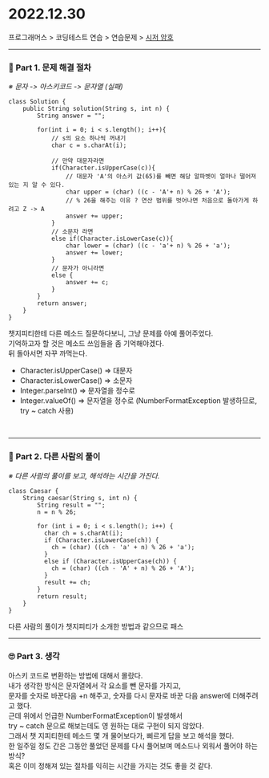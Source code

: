 # 2022.12.30
프로그래머스 > 코딩테스트 연습 > 연습문제 > [시저 암호](https://school.programmers.co.kr/learn/courses/30/lessons/12926)

---
### 📌 Part 1. 문제 해결 절차
_※ 문자 -> 아스키코드 -> 문자열 (실패)_<br>
```
class Solution {
    public String solution(String s, int n) {
        String answer = "";

        for(int i = 0; i < s.length(); i++){
            // s의 요소 하나씩 꺼내기
            char c = s.charAt(i);

            // 만약 대문자라면
            if(Character.isUpperCase(c)){
                // 대문자 'A'의 아스키 값(65)를 빼면 해당 알파벳이 얼마나 떨어져있는 지 알 수 있다.
                char upper = (char) ((c - 'A'+ n) % 26 + 'A');
                // % 26을 해주는 이유 ? 연산 범위를 벗어나면 처음으로 돌아가게 하려고 Z -> A
                answer += upper;
            }
            // 소문자 라면
            else if(Character.isLowerCase(c)){
                char lower = (char) ((c - 'a'+ n) % 26 + 'a');
                answer += lower;
            }
            // 문자가 아니라면
            else {
                answer += c;
            }
        }
        return answer;
    }
}
```
챗지피티한테 다른 메소드 질문하다보니, 그냥 문제를 아예 풀어주었다.<br>
기억하고자 할 것은 메소드 쓰임들을 좀 기억해야겠다.<br>
뒤 돌아서면 자꾸 까먹는다.<br>

- Character.isUpperCase() => 대문자 
- Character.isLowerCase() => 소문자 
- Integer.parseInt() => 문자열을 정수로
- Integer.valueOf() => 문자열을 정수로 (NumberFormatException 발생하므로, try ~ catch 사용)
<br>

---
### 📌 Part 2. 다른 사람의 풀이
_※ 다른 사람의 풀이를 보고, 해석하는 시간을 가진다._<br>
```
class Caesar {
    String caesar(String s, int n) {
        String result = "";
        n = n % 26;
        
        for (int i = 0; i < s.length(); i++) {
          char ch = s.charAt(i);
          if (Character.isLowerCase(ch)) {
            ch = (char) ((ch - 'a' + n) % 26 + 'a');
          }
          else if (Character.isUpperCase(ch)) {
            ch = (char) ((ch - 'A' + n) % 26 + 'A');
          }
          result += ch;
        }
        return result;
    }
}
```

다른 사람의 풀이가 챗지피티가 소개한 방법과 같으므로 패스
<br>

---
### 🙄 Part 3. 생각
아스키 코드로 변환하는 방법에 대해서 몰랐다.<br>
내가 생각한 방식은 문자열에서 각 요소를 뺀 문자를 가지고,<br>
문자를 숫자로 바꾼다음 +n 해주고, 숫자를 다시 문자로 바꾼 다음 answer에 더해주려고 했다.<br>
근데 위에서 언급한 NumberFormatException이 발생해서<br>
try ~ catch 문으로 해보는데도 영 원하는 대로 구현이 되지 않았다.<br>
그래서 챗 지피티한테 메소드 몇 개 물어보다가, 삐르게 답을 보고 해석을 했다.<br>
한 일주일 정도 간은 그동안 풀었던 문제를 다시 풀어보며 메소드나 외워서 풀어야 하는 방식?<br>
혹은 이미 정해져 있는 절차를 익히는 시간을 가지는 것도 좋을 것 같다.<br>
